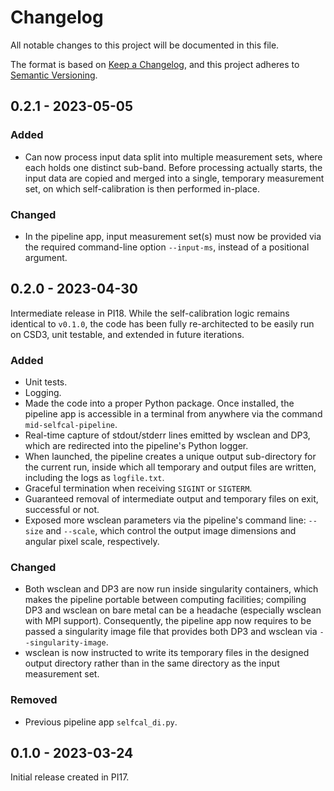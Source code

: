 # Changelog

All notable changes to this project will be documented in this file.

The format is based on [Keep a Changelog](https://keepachangelog.com/en/1.0.0/),
and this project adheres to [Semantic Versioning](https://semver.org/spec/v2.0.0.html).


## 0.2.1 - 2023-05-05

### Added

- Can now process input data split into multiple measurement sets, where each holds one distinct sub-band. Before processing actually starts, the input data are copied and merged into a single, temporary measurement set, on which self-calibration is then performed in-place.

### Changed

- In the pipeline app, input measurement set(s) must now be provided via the required command-line option `--input-ms`, instead of a positional argument.


## 0.2.0 - 2023-04-30

Intermediate release in PI18. While the self-calibration logic remains identical to `v0.1.0`, the code has been fully re-architected to be easily run on CSD3, unit testable, and extended in future iterations.

### Added

- Unit tests.
- Logging.
- Made the code into a proper Python package. Once installed, the pipeline app is accessible in a terminal from anywhere via the command `mid-selfcal-pipeline`.
- Real-time capture of stdout/stderr lines emitted by wsclean and DP3, which are redirected into the pipeline's Python logger.
- When launched, the pipeline creates a unique output sub-directory for the current run, inside which all temporary and output files are written, including the logs as `logfile.txt`. 
- Graceful termination when receiving `SIGINT` or `SIGTERM`.
- Guaranteed removal of intermediate output and temporary files on exit, successful or not.
- Exposed more wsclean parameters via the pipeline's command line: `--size` and `--scale`, which control the output image dimensions and angular pixel scale, respectively.

### Changed

- Both wsclean and DP3 are now run inside singularity containers, which makes the pipeline portable between computing facilities; compiling DP3 and wsclean on bare metal can be a headache (especially wsclean with MPI support). Consequently, the pipeline app now requires to be passed a singularity image file that provides both DP3 and wsclean via `--singularity-image`.
- wsclean is now instructed to write its temporary files in the designed output directory rather than in the same directory as the input measurement set.

### Removed

- Previous pipeline app `selfcal_di.py`.


## 0.1.0 - 2023-03-24

Initial release created in PI17.
